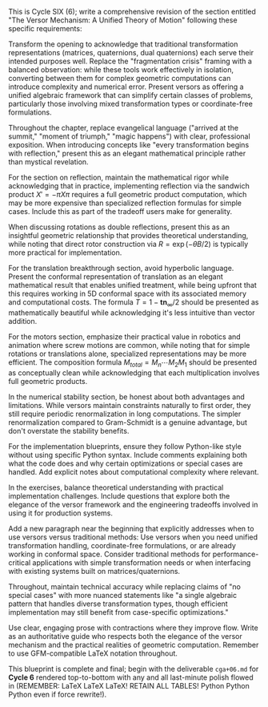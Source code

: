 This is Cycle SIX (6); write a comprehensive revision of the section entitled "The Versor Mechanism: A Unified Theory of Motion" following these specific requirements:

Transform the opening to acknowledge that traditional transformation representations (matrices, quaternions, dual quaternions) each serve their intended purposes well. Replace the "fragmentation crisis" framing with a balanced observation: while these tools work effectively in isolation, converting between them for complex geometric computations can introduce complexity and numerical error. Present versors as offering a unified algebraic framework that can simplify certain classes of problems, particularly those involving mixed transformation types or coordinate-free formulations.

Throughout the chapter, replace evangelical language ("arrived at the summit," "moment of triumph," "magic happens") with clear, professional exposition. When introducing concepts like "every transformation begins with reflection," present this as an elegant mathematical principle rather than mystical revelation.

For the section on reflection, maintain the mathematical rigor while acknowledging that in practice, implementing reflection via the sandwich product $X' = -\pi X \pi$ requires a full geometric product computation, which may be more expensive than specialized reflection formulas for simple cases. Include this as part of the tradeoff users make for generality.

When discussing rotations as double reflections, present this as an insightful geometric relationship that provides theoretical understanding, while noting that direct rotor construction via $R = \exp(-\theta B/2)$ is typically more practical for implementation.

For the translation breakthrough section, avoid hyperbolic language. Present the conformal representation of translation as an elegant mathematical result that enables unified treatment, while being upfront that this requires working in 5D conformal space with its associated memory and computational costs. The formula $T = 1 - \mathbf{t}\mathbf{n}_\infty/2$ should be presented as mathematically beautiful while acknowledging it's less intuitive than vector addition.

For the motors section, emphasize their practical value in robotics and animation where screw motions are common, while noting that for simple rotations or translations alone, specialized representations may be more efficient. The composition formula $M_{total} = M_n \cdots M_2 M_1$ should be presented as conceptually clean while acknowledging that each multiplication involves full geometric products.

In the numerical stability section, be honest about both advantages and limitations. While versors maintain constraints naturally to first order, they still require periodic renormalization in long computations. The simpler renormalization compared to Gram-Schmidt is a genuine advantage, but don't overstate the stability benefits.

For the implementation blueprints, ensure they follow Python-like style without using specific Python syntax. Include comments explaining both what the code does and why certain optimizations or special cases are handled. Add explicit notes about computational complexity where relevant.

In the exercises, balance theoretical understanding with practical implementation challenges. Include questions that explore both the elegance of the versor framework and the engineering tradeoffs involved in using it for production systems.

Add a new paragraph near the beginning that explicitly addresses when to use versors versus traditional methods: Use versors when you need unified transformation handling, coordinate-free formulations, or are already working in conformal space. Consider traditional methods for performance-critical applications with simple transformation needs or when interfacing with existing systems built on matrices/quaternions.

Throughout, maintain technical accuracy while replacing claims of "no special cases" with more nuanced statements like "a single algebraic pattern that handles diverse transformation types, though efficient implementation may still benefit from case-specific optimizations."

Use clear, engaging prose with contractions where they improve flow. Write as an authoritative guide who respects both the elegance of the versor mechanism and the practical realities of geometric computation. Remember to use GFM-compatible LaTeX notation throughout.

This blueprint is complete and final; begin with the deliverable `cga+06.md` for **Cycle 6** rendered top-to-bottom with any and all last-minute polish flowed in (REMEMBER: LaTeX LaTeX LaTeX! RETAIN ALL TABLES! Python Python Python even if force rewrite!).
